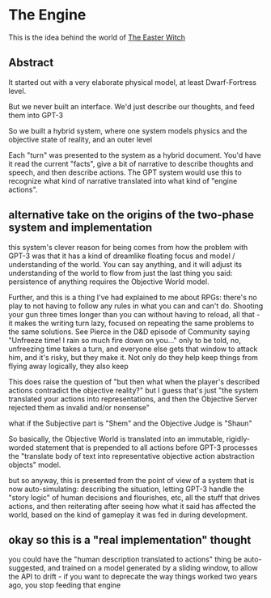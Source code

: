 # The Engine

This is the idea behind the world of [The Easter Witch](6afe9432-b98b-4dc1-abda-c817ebf29c6f.md)

## Abstract

It started out with a very elaborate physical model, at least Dwarf-Fortress level.

But we never built an interface. We'd just describe our thoughts, and feed them into GPT-3

So we built a hybrid system, where one system models physics and the objective state of reality, and an outer level

Each "turn" was presented to the system as a hybrid document. You'd have it read the current "facts", give a bit of narrative to describe thoughts and speech, and then describe actions. The GPT system would use this to recognize what kind of narrative translated into what kind of "engine actions".

## alternative take on the origins of the two-phase system and implementation

this system's clever reason for being comes from how the problem with GPT-3 was that it has a kind of dreamlike floating focus and model / understanding of the world. You can say anything, and it will adjust its understanding of the world to flow from just the last thing you said: persistence of anything requires the Objective World model.

Further, and this is a thing I've had explained to me about RPGs: there's no play to not having to follow any rules in what you can and can't do. Shooting your gun three times longer than you can without having to reload, all that - it makes the writing turn lazy, focused on repeating the same problems to the same solutions. See Pierce in the D&D episode of Community saying "Unfreeze time! I rain so much fire down on you..." only to be told, no, unfreezing time takes a turn, and everyone else gets that window to attack him, and it's risky, but they make it. Not only do they help keep things from flying away logically, they also keep

This does raise the question of "but then what when the player's described actions contradict the objective reality?" but I guess that's just "the system translated your actions into representations, and then the Objective Server rejected them as invalid and/or nonsense"

what if the Subjective part is "Shem" and the Objective Judge is "Shaun"

So basically, the Objective World is translated into an immutable, rigidly-worded statement that is prepended to all actions before GPT-3 processes the "translate body of text into representative objective action abstraction objects" model.

but so anyway, this is presented from the point of view of a system that is now auto-simulating: describing the situation, letting GPT-3 handle the "story logic" of human decisions and flourishes, etc, all the stuff that drives actions, and then reiterating after seeing how what it said has affected the world, based on the kind of gameplay it was fed in during development.

## okay so this is a "real implementation" thought

you could have the "human description translated to actions" thing be auto-suggested, and trained on a model generated by a sliding window, to allow the API to drift - if you want to deprecate the way things worked two years ago, you stop feeding that engine
